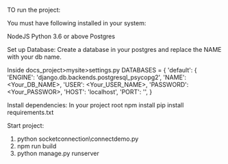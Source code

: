 TO run the project:

You must have following installed in your system:

NodeJS
Python 3.6 or above
Postgres

Set up Database:
Create a database in your postgres and replace the NAME with your db name.

Inside docs_project>mysite>settings.py
	DATABASES = {
    'default': {
        'ENGINE': 'django.db.backends.postgresql_psycopg2',
        'NAME': <Your_DB_NAME>,
        'USER': <Your_USER_NAME>,
        'PASSWORD': <Your_PASSWOR>,
        'HOST': 'localhost',
        'PORT': '',
    }


Install dependencies:
In your project root
	npm install
	pip install requirements.txt

Start project:
1. python socketconnection\connectdemo.py 
2. npm run build
3. python manage.py runserver
